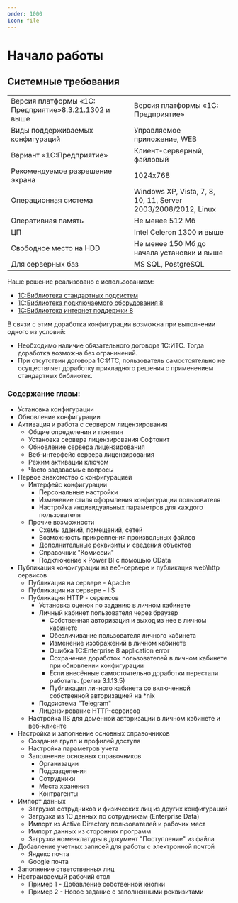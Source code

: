 ```yaml
---
order: 1000
icon: file
---
```


# Начало работы

## Системные требования 

|                                                    |                                                             |
|----------------------------------------------------|-------------------------------------------------------------|
|Версия платформы «1С: Предприятие»8.3.21.1302 и выше|Версия платформы «1С: Предприятие»                           |
|Виды поддерживаемых конфигураций                    |Управляемое приложение, WEB                                  |
|Вариант «1С:Предприятие»                            |Клиент-серверный, файловый                                   |
|Рекомендуемое разрешение экрана                     |1024x768                                                     |
|Операционная система                                |Windows XP, Vista, 7, 8, 10, 11, Server 2003/2008/2012, Linux|
|Оперативная память                                  |Не менее 512 Мб                                              |
|ЦП                                                  |Intel Celeron 1300 и выше                                    |
|Свободное место на HDD                              |Не менее 150 Мб до начала установки и выше                   |
|Для серверных баз                                   |MS SQL, PostgreSQL                                           |

Наше решение реализовано с использованием:  

* [1С:Библиотека стандартных подсистем](https://v8.1c.ru/tekhnologii/standartnye-biblioteki/1s-biblioteka-standartnykh-podsistem/)
* [1С:Библиотека подключаемого оборудования 8](https://v8.1c.ru/tekhnologii/standartnye-biblioteki/1s-biblioteka-podklyuchaemogo-oborudovaniya/)
* [1С:Библиотека интернет поддержки 8](https://v8.1c.ru/tekhnologii/standartnye-biblioteki/1s-biblioteka-internet-podderzhki/)

В связи с этим доработка конфигурации возможна при выполнении одного из условий:  
* Необходимо наличие обязательного договора 1С:ИТС. Тогда доработка возможна без ограничений.
* При отсутствии договора 1С:ИТС, пользователь самостоятельно не осуществляет доработку прикладного решения с применением стандартных библиотек.

### Содержание главы:
* Установка конфигурации
* Обновление конфигурации
* Активация и работа с сервером лицензирования
    * Общие определения и понятия
    * Установка сервера лицензирования Софтонит
    * Обновление сервера лицензирования
    * Веб-интерфейс сервера лицензирования
    * Режим активации ключом
    * Часто задаваемые вопросы
* Первое знакомство с конфигурацией
    * Интерфейс конфигурации
        * Персональные настройки
        * Изменение стиля оформления конфигурации пользователя
        * Настройка индивидуальных параметров для каждого пользователя
    * Прочие возможности
        * Схемы зданий, помещений, сетей
        * Возможность прикрепления произвольных файлов
        * Дополнительные реквизиты и сведения объектов
        * Справочник "Комиссии"
        * Подключение к Power BI с помощью OData
* Публикация конфигурации на веб-сервере и публикация web\http сервисов
    * Публикация на сервере - Apache
    * Публикация на сервере - IIS
    * Публикация HTTP - сервисов
        * Установка оценок по заданию в личном кабинете
        * Личный кабинет пользователя через браузер
            * Собственная авторизация и выход из нее в личном кабинете
            * Обезличивание пользователя личного кабинета
            * Изменение изображений в личном кабинете
            * Ошибка 1C:Enterprise 8 application error
            * Сохранение доработок пользователей в личном кабинете при обновлении конфигурации
            * Если внесённые самостоятельно доработки перестали работать. (релиз 3.1.13.5)
            * Публикация личного кабинета со включенной собственной авторизацией на *nix
        * Подсистема "Telegram"
        * Лицензирование HTTP-сервисов
    * Настройка IIS для доменной авторизации в личном кабинете и веб-клиенте
* Настройка и заполнение основных справочников
    * Создание групп и профилей доступа
    * Настройка параметров учета
    * Заполнение основных справочников
        * Организации
        * Подразделения
        * Сотрудники
        * Места хранения
        * Контрагенты
* Импорт данных
    * Загрузка сотрудников и физических лиц из других конфигураций
    * Загрузка из 1С данных по сотрудникам (Enterprise Data)
    * Импорт из Active Directory пользователей и рабочих мест
    * Импорт данных из сторонних программ
    * Загрузка номенклатуры в документ "Поступление" из файла
* Добавление учетных записей для работы с электронной почтой
    * Яндекс почта
    * Google почта
* Заполнение ответственных лиц
* Настраиваемый рабочий стол
    * Пример 1 - Добавление собственной кнопки
    * Пример 2 - Новое задание с заполненными реквизитами

